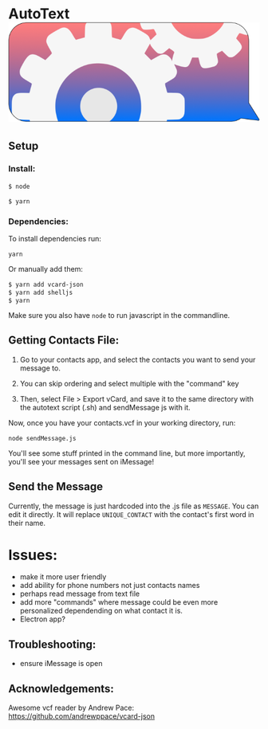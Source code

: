 # AutoText ![Logo](autotextlogo.png)


## Setup

### Install:


```
$ node
```
```
$ yarn
```

### Dependencies:

To install dependencies run: 
```
yarn
``` 

Or manually add them:

```
$ yarn add vcard-json
$ yarn add shelljs
$ yarn
```


Make sure you also have `node` to run javascript in the commandline.


## Getting Contacts File:


1) Go to your contacts app, and select the contacts you want to send your message to. 

2) You can skip ordering and select multiple with the "command" key

3) Then, select File > Export vCard, and save it to the same directory with the autotext script (.sh) and sendMessage js with it.

Now, once you have your contacts.vcf in your working directory, run:

```
node sendMessage.js
```

You'll see some stuff printed in the command line, but more importantly, you'll see your messages sent on iMessage!

## Send the Message

Currently, the message is just hardcoded into the .js file as `MESSAGE`. You can edit it directly. It will replace `UNIQUE_CONTACT` with the contact's first word in their name.

# Issues:

- make it more user friendly
- add ability for phone numbers not just contacts names
- perhaps read message from text file
- add more "commands" where message could be even more personalized dependending on what contact it is.
- Electron app?

## Troubleshooting:

- ensure iMessage is open

## Acknowledgements:

Awesome vcf reader by Andrew Pace:
https://github.com/andrewppace/vcard-json

